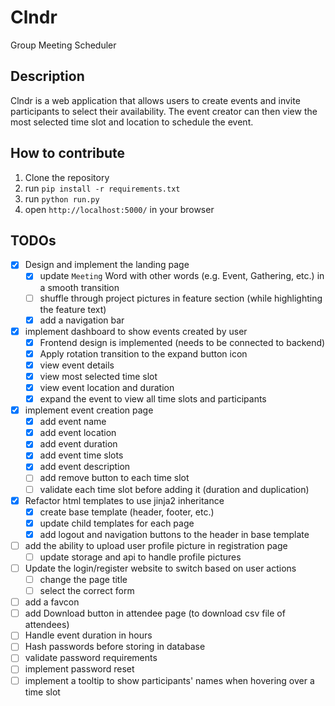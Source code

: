 # Clndr

Group Meeting Scheduler

## Description
Clndr is a web application that allows users to create events and invite participants to select their availability. The event creator can then view the most selected time slot and location to schedule the event.

## How to contribute
1. Clone the repository
2. run `pip install -r requirements.txt`
3. run `python run.py`
4. open `http://localhost:5000/` in your browser

## TODOs
- [X] Design and implement the landing page
	- [X] update `Meeting` Word with other words (e.g. Event, Gathering, etc.) in a smooth transition
	- [ ] shuffle through project pictures in feature section (while highlighting the feature text)
	- [X] add a navigation bar
- [X] implement dashboard to show events created by user
	- [X] Frontend design is implemented (needs to be connected to backend)
	- [X] Apply rotation transition to the expand button icon
	- [X] view event details
	- [X] view most selected time slot
	- [X] view event location and duration
	- [X] expand the event to view all time slots and participants
- [X] implement event creation page
	- [X] add event name
	- [X] add event location
	- [X] add event duration
	- [X] add event time slots
	- [X] add event description
	- [ ] add remove button to each time slot
	- [ ] validate each time slot before adding it (duration and duplication)
- [X] Refactor html templates to use jinja2 inheritance
	- [X] create base template (header, footer, etc.)
	- [X] update child templates for each page
	- [X] add logout and navigation buttons to the header in base template
- [ ] add the ability to upload user profile picture in registration page
	- [ ] update storage and api to handle profile pictures
- [ ] Update the login/register website to switch based on user actions
	- [ ] change the page title
	- [ ] select the correct form
- [ ] add a favcon
- [ ] add Download button in attendee page (to download csv file of attendees)
- [ ] Handle event duration in hours
- [ ] Hash passwords before storing in database
- [ ] validate password requirements
- [ ] implement password reset
- [ ] implement a tooltip to show participants' names when hovering over a time slot

